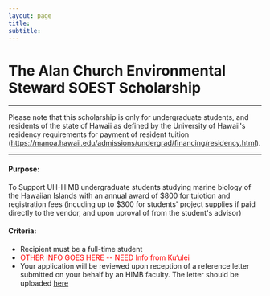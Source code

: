 ```yaml
---
layout: page
title: 
subtitle: 
---
```


# The Alan Church Environmental Steward SOEST Scholarship

-----------------------------------------------------------------------------
Please note that this scholarship is only for undergraduate students,
and residents of the state of Hawaii as defined by the University of
Hawaii's residency requirements for payment of resident tuition (https://manoa.hawaii.edu/admissions/undergrad/financing/residency.html). 

-----------------------------------------------------------------------------

#### Purpose:  

To Support UH-HIMB undergraduate students studying marine biology of the Hawaiian Islands with an annual award  of $800 for tuiotion and registration fees (incuding up to $300 for students' project supplies if paid directly to the vendor, and upon uproval of from the student's advisor)

#### Criteria:

* Recipient must be a full-time student
* <font color='red'>OTHER INFO GOES HERE -- NEED Info from Ku‘ulei</font>
* Your application will be reviewed upon reception of a reference letter submitted on your behalf by an HIMB faculty. The letter should be uploaded [here](alan_church_form_upload)

<div class="cognito">
<script src="https://services.cognitoforms.com/s/lsYMFXl4X06ptGHB72ODFA"></script>
<script>Cognito.load("forms", { id: "3" });</script>
</div>

